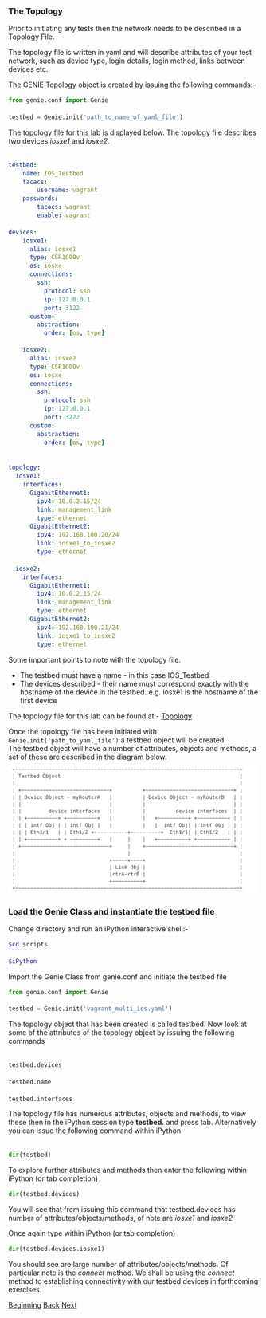 ### The Topology

Prior to initiating any tests then the network needs to be described in a Topology File. 


The topology file is written in yaml and will describe attributes of your test network, 
such as device type, login details, login method, links between devices etc.  

The GENIE Topology object is created by issuing the following commands:-

```python
from genie.conf import Genie

testbed = Genie.init('path_to_name_of_yaml_file')

```
The topology file for this lab is displayed below.  The topology file describes two devices _iosxe1_ and _iosxe2_.


```yaml

testbed:
    name: IOS_Testbed
    tacacs:
        username: vagrant
    passwords:
        tacacs: vagrant
        enable: vagrant

devices:
    iosxe1:
      alias: iosxe1
      type: CSR1000v    
      os: iosxe
      connections:
        ssh:
          protocol: ssh
          ip: 127.0.0.1
          port: 3122
      custom:
        abstraction:
          order: [os, type]

    iosxe2:
      alias: iosxe2
      type: CSR1000v    
      os: iosxe
      connections:
        ssh:
          protocol: ssh
          ip: 127.0.0.1
          port: 3222
      custom:
        abstraction:
          order: [os, type]


topology:
  iosxe1:
    interfaces:
      GigabitEthernet1:
        ipv4: 10.0.2.15/24
        link: management_link
        type: ethernet
      GigabitEthernet2:
        ipv4: 192.168.100.20/24
        link: iosxe1_to_iosxe2
        type: ethernet

  iosxe2:
    interfaces:
      GigabitEthernet1:
        ipv4: 10.0.2.15/24
        link: management_link
        type: ethernet
      GigabitEthernet2:
        ipv4: 192.168.100.21/24
        link: iosxe1_to_iosxe2
        type: ethernet
```

Some important points to note with the topology file.

* The testbed must have a name - in this case IOS_Testbed
* The devices described - their name must correspond exactly with the hostname of the device in the testbed. e.g. iosxe1 is the hostname of the first device

The topology file for this lab can be found at:- [Topology](../scripts/vagrant_multi_ios.yaml)


Once the topology file has been initiated with ```Genie.init('path_to_yaml_file')``` a testbed object will be created.  
The testbed object will have a number of attributes, objects and methods, a set of these are described in the diagram below.
![topology](../images/topologyobject.png)


### Load the Genie Class and instantiate the testbed file

Change directory and run an iPython interactive shell:-

```bash
$cd scripts

$iPython
```

Import the Genie Class from genie.conf and initiate the testbed file

```python
from genie.conf import Genie

testbed = Genie.init('vagrant_multi_ios.yaml')

```

The topology object that has been created is called testbed.  Now look at some of the attributes
of the topology object by issuing the following commands

```python

testbed.devices 

testbed.name 

testbed.interfaces

```

The topology file has numerous attributes, objects and methods, to view these then in the iPython session type
**testbed.** and press tab.  Alternatively you can issue the following command within iPython

```python

dir(testbed)
```

To explore further attributes and methods then enter the following within iPython (or tab completion)

```python
dir(testbed.devices)
```

You will see that from issuing this command that testbed.devices has number of attributes/objects/methods, of note are
_iosxe1_ and _iosxe2_


Once again type within iPython (or tab completion)

```python
dir(testbed.devices.iosxe1)
```
You should see are large number of attributes/objects/methods.  Of particular note is the _connect_ method.  We shall be using the 
_connect_ method to establishing connectivity with our testbed devices in forthcoming exercises.




[Beginning](../README.md)   [Back](./step1.md)  [Next](step3a.md)